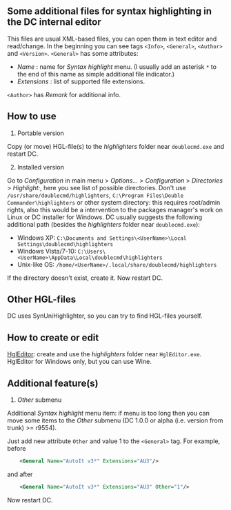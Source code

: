 Some additional files for syntax highlighting in the DC internal editor
-----------------------------------------------------------------------

This files are usual XML-based files, you can open them in text editor and read/change. In the beginning you can see tags `<Info>`, `<General>`, `<Author>` and `<Version>`. `<General>` has some attributes:

- *Name* : name for *Syntax highlight* menu. (I usually add an asterisk `*` to the end of this name as simple additional file indicator.)
- *Extensions* : list of supported file extensions.

`<Author>` has *Remark* for additional info.


## How to use

1. Portable version

Copy (or move) HGL-file(s) to the *highlighters* folder near `doublecmd.exe` and restart DC.

2. Installed version

Go to *Configuration* in main menu > *Options...* > *Configuration* > *Directories* > *Highlight:*, here you see list of possible directories.
Don't use `/usr/share/doublecmd/highlighters`, `C:\Program Files\Double Commander\highlighters` or other system directory: this requires root/admin rights, also this would be a intervention to the packages manager's work on Linux or DC installer for Windows. DC usually suggests the following additional path (besides the *highlighters* folder near `doublecmd.exe`):

- Windows XP: `C:\Documents and Settings\<UserName>\Local Settings\doublecmd\highlighters`
- Windows Vista/7-10: `C:\Users\<UserName>\AppData\Local\doublecmd\highlighters`
- Unix-like OS: `/home/<UserName>/.local/share/doublecmd/highlighters`

If the directory doesn't exist, create it. Now restart DC.


## Other HGL-files

DC uses SynUniHighlighter, so you can try to find HGL-files yourself.


## How to create or edit

[HglEditor](http://totalcmd.net/plugring/HglEditor.html): create and use the *highlighters* folder near `HglEditor.exe`. HglEditor for Windows only, but you can use Wine.


## Additional feature(s)

1. *Other* submenu

Additional *Syntax highlight* menu item: if menu is too long then you can move some items to the *Other* submenu (DC 1.0.0 or alpha (i.e. version from trunk) >= r9554).

Just add new attribute `Other` and value 1 to the `<General>` tag. For example, before
```xml
    <General Name="AutoIt v3*" Extensions="AU3"/>
```
and after
```xml
    <General Name="AutoIt v3*" Extensions="AU3" Other="1"/>
```
Now restart DC.
